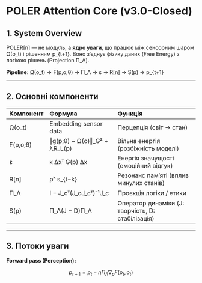 # POLER Attention Core (v3.0-Closed)

## 1. System Overview
POLER[n] — не модуль, а **ядро уваги**, що працює між сенсорним шаром Ω(o_t) і рішенням p_{t+1}.
Воно з’єднує фізику даних (Free Energy) з логікою рішень (Projection Π_Λ).

**Pipeline:**
Ω(o_t) → F(p,o;θ) → Π_Λ → ε → R[n] → S(p) → p_{t+1}

---

## 2. Основні компоненти

| Компонент | Формула | Функція |
|:--|:--|:--|
| Ω(o_t) | Embedding sensor data | Перцепція (світ → стан) |
| F(p,o;θ) | ‖g(p;θ) − Ω(o)‖_G² + λR_L(p) | Вільна енергія (розбіжність моделі) |
| ε | κ Δxᵀ G(p) Δx | Енергія значущості (емоційний відгук) |
| R[n] | ρᵏ s_{t−k} | Резонанс пам’яті (вплив минулих станів) |
| Π_Λ | I − J_cᵀ(J_cJ_cᵀ)⁻¹J_c | Проєкція логіки / етики |
| S(p) | Π_Λ(J − D)Π_Λ | Оператор динаміки (J: творчість, D: стабілізація) |

---

## 3. Потоки уваги

**Forward pass (Perception):**
```math
p_{t+1} = p_t − η Π_Λ ∇_p F(p_t, o_t)
